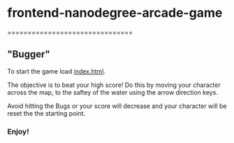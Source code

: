 # frontend-nanodegree-arcade-game
===============================
## "Bugger"


To start the game load [index.html](index.html).

The objective is to beat your high score! Do this by moving your character across the map, to the saftey of the water using the arrow direction keys.

Avoid hitting the Bugs or your score will decrease and your character will be reset the the starting point.

### Enjoy!




